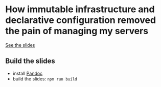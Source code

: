 How immutable infrastructure and declarative configuration removed the pain of managing my servers
==================================================================================================

[See the slides](https://dsferruzza.github.io/conf-immutable-infrastructure-with-nixos)

## Build the slides

- install [Pandoc](http://pandoc.org/)
- build the slides: `npm run build`
